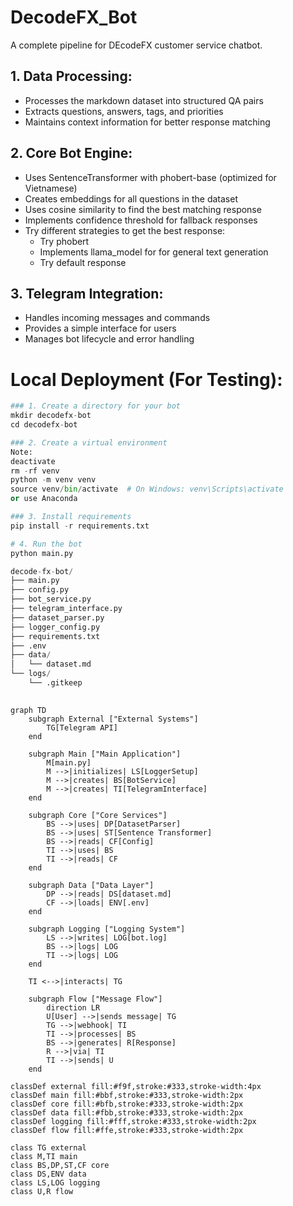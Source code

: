 # DecodeFX_Bot
A complete pipeline for DEcodeFX customer service chatbot.

## 1. Data Processing:

- Processes the markdown dataset into structured QA pairs
- Extracts questions, answers, tags, and priorities
- Maintains context information for better response matching


## 2. Core Bot Engine:

- Uses SentenceTransformer with phobert-base (optimized for Vietnamese)
- Creates embeddings for all questions in the dataset
- Uses cosine similarity to find the best matching response
- Implements confidence threshold for fallback responses
- Try different strategies to get the best response:
    - Try phobert
    - Implements llama_model for for general text generation
    - Try default response

## 3. Telegram Integration:

- Handles incoming messages and commands
- Provides a simple interface for users
- Manages bot lifecycle and error handling

# Local Deployment (For Testing):
```python
### 1. Create a directory for your bot
mkdir decodefx-bot
cd decodefx-bot

### 2. Create a virtual environment
Note:
deactivate
rm -rf venv
python -m venv venv
source venv/bin/activate  # On Windows: venv\Scripts\activate
or use Anaconda

### 3. Install requirements
pip install -r requirements.txt

# 4. Run the bot
python main.py

decode-fx-bot/
├── main.py
├── config.py
├── bot_service.py
├── telegram_interface.py
├── dataset_parser.py
├── logger_config.py
├── requirements.txt
├── .env
├── data/
│   └── dataset.md
└── logs/
    └── .gitkeep
    
```

```mermaid
graph TD
    subgraph External ["External Systems"]
        TG[Telegram API]
    end

    subgraph Main ["Main Application"]
        M[main.py]
        M -->|initializes| LS[LoggerSetup]
        M -->|creates| BS[BotService]
        M -->|creates| TI[TelegramInterface]
    end

    subgraph Core ["Core Services"]
        BS -->|uses| DP[DatasetParser]
        BS -->|uses| ST[Sentence Transformer]
        BS -->|reads| CF[Config]
        TI -->|uses| BS
        TI -->|reads| CF
    end

    subgraph Data ["Data Layer"]
        DP -->|reads| DS[dataset.md]
        CF -->|loads| ENV[.env]
    end

    subgraph Logging ["Logging System"]
        LS -->|writes| LOG[bot.log]
        BS -->|logs| LOG
        TI -->|logs| LOG
    end

    TI <-->|interacts| TG

    subgraph Flow ["Message Flow"]
        direction LR
        U[User] -->|sends message| TG
        TG -->|webhook| TI
        TI -->|processes| BS
        BS -->|generates| R[Response]
        R -->|via| TI
        TI -->|sends| U
    end

classDef external fill:#f9f,stroke:#333,stroke-width:4px
classDef main fill:#bbf,stroke:#333,stroke-width:2px
classDef core fill:#bfb,stroke:#333,stroke-width:2px
classDef data fill:#fbb,stroke:#333,stroke-width:2px
classDef logging fill:#fff,stroke:#333,stroke-width:2px
classDef flow fill:#ffe,stroke:#333,stroke-width:2px

class TG external
class M,TI main
class BS,DP,ST,CF core
class DS,ENV data
class LS,LOG logging
class U,R flow
```
